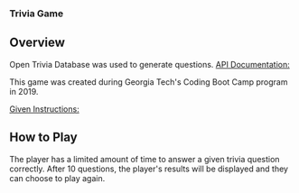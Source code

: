 ### Trivia Game

## Overview

Open Trivia Database was used to generate questions. 
[API Documentation:](https://opentdb.com/api_config.php)

This game was created during Georgia Tech's Coding Boot Camp program in 2019.

[Given Instructions:](homework-instructions.md)

## How to Play

The player has a limited amount of time to answer a given trivia question correctly.  After 10 questions, the player's results will be displayed and they can choose to play again. 